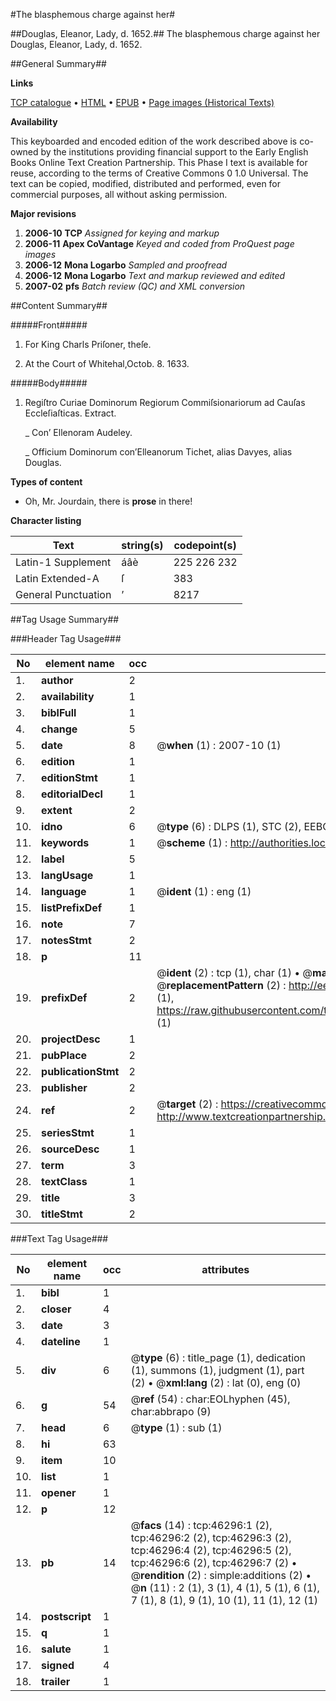 #The blasphemous charge against her#

##Douglas, Eleanor, Lady, d. 1652.##
The blasphemous charge against her
Douglas, Eleanor, Lady, d. 1652.

##General Summary##

**Links**

[TCP catalogue](http://www.ota.ox.ac.uk/tcp/)  • 
[HTML](http://tei.it.ox.ac.uk/tcp/Texts-HTML/free/A36/A36399.html)  • 
[EPUB](http://tei.it.ox.ac.uk/tcp/Texts-EPUB/free/A36/A36399.epub) • 
[Page images (Historical Texts)](https://data.historicaltexts.jisc.ac.uk/view?pubId=eebo-11081040e&pageId=eebo-11081040e-46296-1)

**Availability**

This keyboarded and encoded edition of the
	       work described above is co-owned by the institutions
	       providing financial support to the Early English Books
	       Online Text Creation Partnership. This Phase I text is
	       available for reuse, according to the terms of Creative
	       Commons 0 1.0 Universal. The text can be copied,
	       modified, distributed and performed, even for
	       commercial purposes, all without asking permission.

**Major revisions**

1. __2006-10__ __TCP__ *Assigned for keying and markup*
1. __2006-11__ __Apex CoVantage__ *Keyed and coded from ProQuest page images*
1. __2006-12__ __Mona Logarbo__ *Sampled and proofread*
1. __2006-12__ __Mona Logarbo__ *Text and markup reviewed and edited*
1. __2007-02__ __pfs__ *Batch review (QC) and XML conversion*

##Content Summary##

#####Front#####

1. For King Charls Priſoner, theſe.

1. At the Court of Whitehal,Octob. 8. 1633.

#####Body#####

1. Regiſtro Curiae Dominorum Regiorum Commiſsionariorum ad Cauſas Eccleſiaſticas. Extract.

    _ Con’ Ellenoram Audeley.

    _ Officium Dominorum con’Elleanorum Tichet, alias Davyes, alias Douglas.

**Types of content**

  * Oh, Mr. Jourdain, there is **prose** in there!

**Character listing**


|Text|string(s)|codepoint(s)|
|---|---|---|
|Latin-1 Supplement|áâè|225 226 232|
|Latin Extended-A|ſ|383|
|General Punctuation|’|8217|

##Tag Usage Summary##

###Header Tag Usage###

|No|element name|occ|attributes|
|---|---|---|---|
|1.|__author__|2||
|2.|__availability__|1||
|3.|__biblFull__|1||
|4.|__change__|5||
|5.|__date__|8| @__when__ (1) : 2007-10 (1)|
|6.|__edition__|1||
|7.|__editionStmt__|1||
|8.|__editorialDecl__|1||
|9.|__extent__|2||
|10.|__idno__|6| @__type__ (6) : DLPS (1), STC (2), EEBO-CITATION (1), OCLC (1), VID (1)|
|11.|__keywords__|1| @__scheme__ (1) : http://authorities.loc.gov/ (1)|
|12.|__label__|5||
|13.|__langUsage__|1||
|14.|__language__|1| @__ident__ (1) : eng (1)|
|15.|__listPrefixDef__|1||
|16.|__note__|7||
|17.|__notesStmt__|2||
|18.|__p__|11||
|19.|__prefixDef__|2| @__ident__ (2) : tcp (1), char (1)  •  @__matchPattern__ (2) : ([0-9\-]+):([0-9IVX]+) (1), (.+) (1)  •  @__replacementPattern__ (2) : http://eebo.chadwyck.com/downloadtiff?vid=$1&page=$2 (1), https://raw.githubusercontent.com/textcreationpartnership/Texts/master/tcpchars.xml#$1 (1)|
|20.|__projectDesc__|1||
|21.|__pubPlace__|2||
|22.|__publicationStmt__|2||
|23.|__publisher__|2||
|24.|__ref__|2| @__target__ (2) : https://creativecommons.org/publicdomain/zero/1.0/ (1), http://www.textcreationpartnership.org/docs/. (1)|
|25.|__seriesStmt__|1||
|26.|__sourceDesc__|1||
|27.|__term__|3||
|28.|__textClass__|1||
|29.|__title__|3||
|30.|__titleStmt__|2||


###Text Tag Usage###

|No|element name|occ|attributes|
|---|---|---|---|
|1.|__bibl__|1||
|2.|__closer__|4||
|3.|__date__|3||
|4.|__dateline__|1||
|5.|__div__|6| @__type__ (6) : title_page (1), dedication (1), summons (1), judgment (1), part (2)  •  @__xml:lang__ (2) : lat (0), eng (0)|
|6.|__g__|54| @__ref__ (54) : char:EOLhyphen (45), char:abbrapo (9)|
|7.|__head__|6| @__type__ (1) : sub (1)|
|8.|__hi__|63||
|9.|__item__|10||
|10.|__list__|1||
|11.|__opener__|1||
|12.|__p__|12||
|13.|__pb__|14| @__facs__ (14) : tcp:46296:1 (2), tcp:46296:2 (2), tcp:46296:3 (2), tcp:46296:4 (2), tcp:46296:5 (2), tcp:46296:6 (2), tcp:46296:7 (2)  •  @__rendition__ (2) : simple:additions (2)  •  @__n__ (11) : 2 (1), 3 (1), 4 (1), 5 (1), 6 (1), 7 (1), 8 (1), 9 (1), 10 (1), 11 (1), 12 (1)|
|14.|__postscript__|1||
|15.|__q__|1||
|16.|__salute__|1||
|17.|__signed__|4||
|18.|__trailer__|1||

